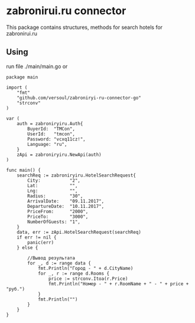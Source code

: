# zabronirui.ru connector

This package contains structures, methods for search hotels for zabronirui.ru


## Using
run file ./main/main.go or

```golang
package main

import (
	"fmt"
	"github.com/versoul/zabroniryi-ru-connector-go"
	"strconv"
)

var (
	auth = zabroniryiru.Auth{
		BuyerId:  "TMCon",
		UserId:   "tmcon",
		Password: "vcxq11cz!",
		Language: "ru",
	}
	zApi = zabroniryiru.NewApi(auth)
)

func main() {
	searchReq := zabroniryiru.HotelSearchRequest{
		City:           "2",
		Lat:            "",
		Lng:            "",
		Radius:         "30",
		ArrivalDate:    "09.11.2017",
		DepartureDate:  "10.11.2017",
		PriceFrom:      "2000",
		PriceTo:        "3000",
		NumberOfGuests: "1",
	}
	data, err := zApi.HotelSearchRequest(searchReq)
	if err != nil {
		panic(err)
	} else {

		//Вывод результата
		for _, d := range data {
			fmt.Println("Город - " + d.CityName)
			for _, r := range d.Rooms {
				price := strconv.Itoa(r.Price)
				fmt.Println("Номер - " + r.RoomName + " - " + price + "руб.")
			}
			fmt.Println("")
		}
	}
}
 ```